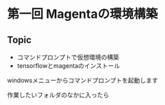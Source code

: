 # 第一回 Magentaの環境構築

## Topic
- コマンドプロンプトで仮想環境の構築
- tensorflowとmagentaのインストール

windowsメニューからコマンドプロンプトを起動します


作業したいフォルダのなかに入ったら
